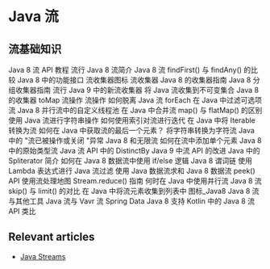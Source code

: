 # Java 流

## 流基础知识

Java 8 流 API 教程
流行
Java 8 流简介
Java 8 流 findFirst() 与 findAny() 的比较
Java 8 中的功能接口
 流收集器图标
流收集器
Java 8 的收集器指南
Java 8 分组收集器指南
流行
Java 9 中的新流收集器
将 Java 流收集到不可变集合
Java 8 的收集器 toMap
 流操作
流操作
如何脱离 Java 流 forEach
在 Java 中过滤可选项流
Java 8 并行流中的自定义线程池
在 Java 中合并流
map() 与 flatMap() 的区别
使用 Java 流进行字符串操作
如何使用索引对流进行迭代
在 Java 中将 Iterable 转换为流
如何在 Java 中获取流的最后一个元素？
将字符串转换为字符流
Java 中的 "流已被操作或关闭 "异常
Java 8 和无限流
如何在流中添加单个元素
Java 8 中的原始类型流
Java 流 API 中的 DistinctBy
Java 9 中流 API 的改进
Java 中的 Spliterator 简介
如何在 Java 8 数据流中使用 if/else 逻辑
Java 8 谓词链
使用 Lambda 表达式进行 Java 流过滤
使用 Java 数据流求和
Java 8 数据流 peek() API
使用流处理地图
Stream.reduce() 指南
何时在 Java 中使用并行流
Java 8 流 skip() 与 limit() 的对比
在 Java 中将流元素收集到列表中
 图标_Java8
Java 8 流与其他工具
Java 流与 Vavr 流
Spring Data Java 8 支持
Kotlin 中的 Java 8 流 API 类比

## Relevant articles

- [Java Streams](https://www.baeldung.com/java-streams)

